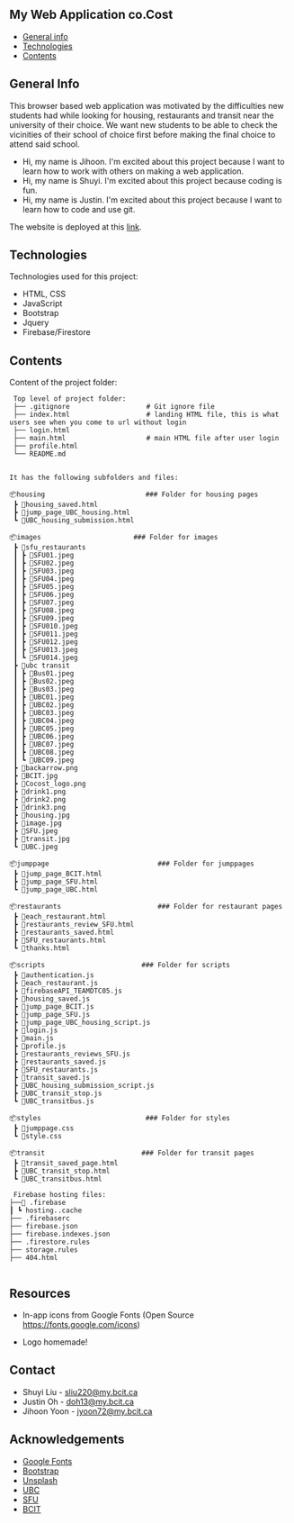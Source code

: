 ## My Web Application co.Cost

* [General info](#general-info)
* [Technologies](#technologies)
* [Contents](#content)

## General Info

This browser based web application was motivated by the difficulties new students had while looking for housing, restaurants and transit near the university of their choice. We want new students to be able to check the vicinities of their school of choice first before making the final choice to attend said school.

* Hi, my name is Jihoon. I'm excited about this project because I want to learn how to work with others on making a web application.
* Hi, my name is Shuyi. I'm excited about this project because coding is fun.
* Hi, my name is Justin. I'm excited about this project because I want to learn how to code and use git.

The website is deployed at this [link](https://bcit-dtc05-project.web.app/).

## Technologies

Technologies used for this project:

* HTML, CSS
* JavaScript
* Bootstrap
* Jquery
* Firebase/Firestore

## Contents

Content of the project folder:

```
 Top level of project folder: 
 ├── .gitignore                   # Git ignore file
 ├── index.html                   # landing HTML file, this is what users see when you come to url without login
 ├── login.html      
 ├── main.html                    # main HTML file after user login
 ├── profile.html              
 └── README.md


It has the following subfolders and files:

📦housing                         ### Folder for housing pages
 ┣ 📜housing_saved.html
 ┣ 📜jump_page_UBC_housing.html
 ┗ 📜UBC_housing_submission.html
  
📦images                       ### Folder for images
 ┣ 📂sfu_restaurants
 ┃ ┣ 📜SFU01.jpeg
 ┃ ┣ 📜SFU02.jpeg
 ┃ ┣ 📜SFU03.jpeg
 ┃ ┣ 📜SFU04.jpeg
 ┃ ┣ 📜SFU05.jpeg
 ┃ ┣ 📜SFU06.jpeg
 ┃ ┣ 📜SFU07.jpeg
 ┃ ┣ 📜SFU08.jpeg
 ┃ ┣ 📜SFU09.jpeg
 ┃ ┣ 📜SFU010.jpeg
 ┃ ┣ 📜SFU011.jpeg
 ┃ ┣ 📜SFU012.jpeg
 ┃ ┣ 📜SFU013.jpeg
 ┃ ┗ 📜SFU014.jpeg
 ┣ 📂ubc transit
 ┃ ┣ 📜Bus01.jpeg
 ┃ ┣ 📜Bus02.jpeg
 ┃ ┣ 📜Bus03.jpeg
 ┃ ┣ 📜UBC01.jpeg
 ┃ ┣ 📜UBC02.jpeg
 ┃ ┣ 📜UBC03.jpeg
 ┃ ┣ 📜UBC04.jpeg
 ┃ ┣ 📜UBC05.jpeg
 ┃ ┣ 📜UBC06.jpeg
 ┃ ┣ 📜UBC07.jpeg
 ┃ ┣ 📜UBC08.jpeg
 ┃ ┗ 📜UBC09.jpeg
 ┣ 📜backarrow.png
 ┣ 📜BCIT.jpg
 ┣ 📜Cocost_logo.png
 ┣ 📜drink1.png
 ┣ 📜drink2.png
 ┣ 📜drink3.png
 ┣ 📜housing.jpg
 ┣ 📜image.jpg
 ┣ 📜SFU.jpeg
 ┣ 📜transit.jpg
 ┗ 📜UBC.jpeg

📦jumppage                           ### Folder for jumppages
 ┣ 📜jump_page_BCIT.html
 ┣ 📜jump_page_SFU.html
 ┗ 📜jump_page_UBC.html
 
📦restaurants                        ### Folder for restaurant pages
 ┣ 📜each_restaurant.html
 ┣ 📜restaurants_review_SFU.html
 ┣ 📜restaurants_saved.html
 ┣ 📜SFU_restaurants.html
 ┗ 📜thanks.html
 
📦scripts                        ### Folder for scripts
 ┣ 📜authentication.js
 ┣ 📜each_restaurant.js
 ┣ 📜firebaseAPI_TEAMDTC05.js
 ┣ 📜housing_saved.js
 ┣ 📜jump_page_BCIT.js
 ┣ 📜jump_page_SFU.js
 ┣ 📜jump_page_UBC_housing_script.js
 ┣ 📜login.js
 ┣ 📜main.js
 ┣ 📜profile.js
 ┣ 📜restaurants_reviews_SFU.js
 ┣ 📜restaurants_saved.js
 ┣ 📜SFU_restaurants.js
 ┣ 📜transit_saved.js
 ┣ 📜UBC_housing_submission_script.js
 ┣ 📜UBC_transit_stop.js
 ┗ 📜UBC_transitbus.js
 
📦styles                          ### Folder for styles
 ┣ 📜jumppage.css
 ┗ 📜style.css
       
📦transit                        ### Folder for transit pages
 ┣ 📜transit_saved_page.html
 ┣ 📜UBC_transit_stop.html
 ┗ 📜UBC_transitbus.html      
 
 Firebase hosting files: 
├──📂 .firebase
┃ ┗ hosting..cache
├── .firebaserc
├── firebase.json
├── firebase.indexes.json
├── .firestore.rules
├── storage.rules
├── 404.html
              
```

## Resources

* In-app icons from Google Fonts (Open Source <https://fonts.google.com/icons>)

* Logo homemade!

## Contact

* Shuyi Liu - sliu220@my.bcit.ca
* Justin Oh - doh13@my.bcit.ca
* Jihoon Yoon - jyoon72@my.bcit.ca

## Acknowledgements

* <a href="https://fonts.google.com/">Google Fonts</a>
* <a href="https://getbootstrap.com/">Bootstrap</a>
* <a href="https://unsplash.com/">Unsplash</a>
* <a href="https://www.ubc.ca/">UBC</a>
* <a href="https://www.sfu.ca/">SFU</a>
* <a href="https://www.bcit.ca/">BCIT</a>
